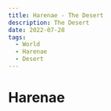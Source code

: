 ```yaml
---
title: Harenae - The Desert
description: The Desert
date: 2022-07-28
tags:
  - World
  - Harenae
  - Desert
---
```


# Harenae